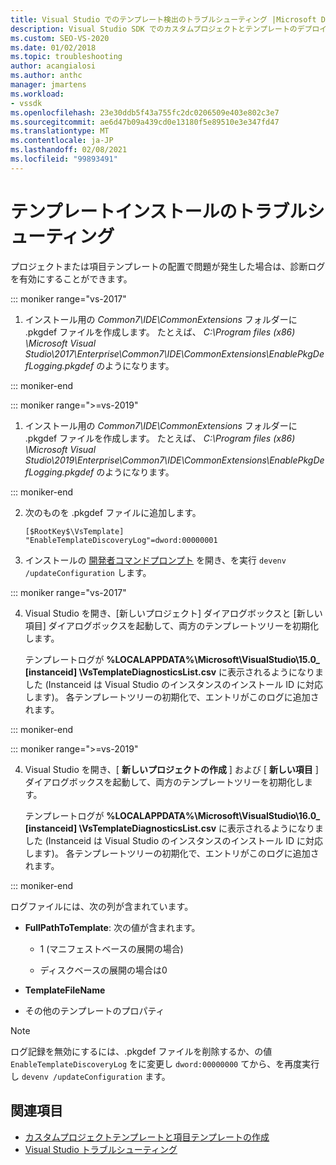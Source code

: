 ```yaml
---
title: Visual Studio でのテンプレート検出のトラブルシューティング |Microsoft Docs
description: Visual Studio SDK でのカスタムプロジェクトとテンプレートのデプロイに関するトラブルシューティングのために診断ログを有効にする方法について説明します。
ms.custom: SEO-VS-2020
ms.date: 01/02/2018
ms.topic: troubleshooting
author: acangialosi
ms.author: anthc
manager: jmartens
ms.workload:
- vssdk
ms.openlocfilehash: 23e30ddb5f43a755fc2dc0206509e403e802c3e7
ms.sourcegitcommit: ae6d47b09a439cd0e13180f5e89510e3e347fd47
ms.translationtype: MT
ms.contentlocale: ja-JP
ms.lasthandoff: 02/08/2021
ms.locfileid: "99893491"
---
```

# <a name="troubleshooting-template-installation"></a>テンプレートインストールのトラブルシューティング

プロジェクトまたは項目テンプレートの配置で問題が発生した場合は、診断ログを有効にすることができます。

::: moniker range="vs-2017"

1. インストール用の *Common7\IDE\CommonExtensions* フォルダーに .pkgdef ファイルを作成します。 たとえば、 *C:\Program files (x86) \Microsoft Visual Studio\2017\Enterprise\Common7\IDE\CommonExtensions\EnablePkgDefLogging.pkgdef* のようになります。

::: moniker-end

::: moniker range=">=vs-2019"

1. インストール用の *Common7\IDE\CommonExtensions* フォルダーに .pkgdef ファイルを作成します。 たとえば、 *C:\Program files (x86) \Microsoft Visual Studio\2019\Enterprise\Common7\IDE\CommonExtensions\EnablePkgDefLogging.pkgdef* のようになります。

::: moniker-end

2. 次のものを .pkgdef ファイルに追加します。

    ```
    [$RootKey$\VsTemplate]
    "EnableTemplateDiscoveryLog"=dword:00000001
    ```

3. インストールの [開発者コマンドプロンプト](/dotnet/framework/tools/developer-command-prompt-for-vs) を開き、を実行 `devenv /updateConfiguration` します。

::: moniker range="vs-2017"

4. Visual Studio を開き、[新しいプロジェクト] ダイアログボックスと [新しい項目] ダイアログボックスを起動して、両方のテンプレートツリーを初期化します。

   テンプレートログが **%LOCALAPPDATA%\Microsoft\VisualStudio\15.0_ [instanceid] \VsTemplateDiagnosticsList.csv** に表示されるようになりました (Instanceid は Visual Studio のインスタンスのインストール ID に対応します)。 各テンプレートツリーの初期化で、エントリがこのログに追加されます。

::: moniker-end

::: moniker range=">=vs-2019"

4. Visual Studio を開き、[ **新しいプロジェクトの作成** ] および [ **新しい項目** ] ダイアログボックスを起動して、両方のテンプレートツリーを初期化します。

   テンプレートログが **%LOCALAPPDATA%\Microsoft\VisualStudio\16.0_ [instanceid] \VsTemplateDiagnosticsList.csv** に表示されるようになりました (Instanceid は Visual Studio のインスタンスのインストール ID に対応します)。 各テンプレートツリーの初期化で、エントリがこのログに追加されます。

::: moniker-end

ログファイルには、次の列が含まれています。

- **FullPathToTemplate**: 次の値が含まれます。

  - 1 (マニフェストベースの展開の場合)

  - ディスクベースの展開の場合は0

- **TemplateFileName**

- その他のテンプレートのプロパティ

> [!NOTE]
> ログ記録を無効にするには、.pkgdef ファイルを削除するか、の値 `EnableTemplateDiscoveryLog` をに変更し `dword:00000000` てから、を再度実行し `devenv /updateConfiguration` ます。

## <a name="see-also"></a>関連項目

- [カスタムプロジェクトテンプレートと項目テンプレートの作成](creating-custom-project-and-item-templates.md)
- [Visual Studio トラブルシューティング](/troubleshoot/visualstudio/welcome-visual-studio/)
